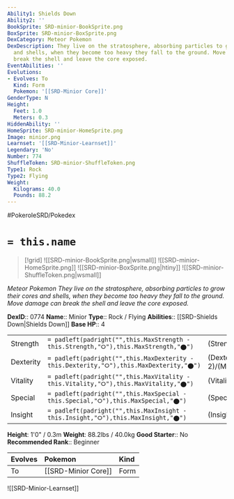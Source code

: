 ```yaml
---
Ability1: Shields Down
Ability2: ''
BookSprite: SRD-minior-BookSprite.png
BoxSprite: SRD-minior-BoxSprite.png
DexCategory: Meteor Pokemon
DexDescription: They live on the stratosphere, absorbing particles to grow their cores
  and shells, when they become too heavy they fall to the ground. Move damage can
  break the shell and leave the core exposed.
EventAbilities: ''
Evolutions:
- Evolves: To
  Kind: Form
  Pokemon: '[[SRD-Minior Core]]'
GenderType: N
Height:
  Feet: 1.0
  Meters: 0.3
HiddenAbility: ''
HomeSprite: SRD-minior-HomeSprite.png
Image: minior.png
Learnset: '[[SRD-Minior-Learnset]]'
Legendary: 'No'
Number: 774
ShuffleToken: SRD-minior-ShuffleToken.png
Type1: Rock
Type2: Flying
Weight:
  Kilograms: 40.0
  Pounds: 88.2
---
```


#PokeroleSRD/Pokedex

# `= this.name`

> [!grid]
> ![[SRD-minior-BookSprite.png|wsmall]]
> ![[SRD-minior-HomeSprite.png]]
> ![[SRD-minior-BoxSprite.png|htiny]]
> ![[SRD-minior-ShuffleToken.png|wsmall]]


*Meteor Pokemon*
*They live on the stratosphere, absorbing particles to grow their cores and shells, when they become too heavy they fall to the ground. Move damage can break the shell and leave the core exposed.*

**DexID**:: 0774
**Name**:: Minior
**Type**:: Rock / Flying
**Abilities**:: [[SRD-Shields Down|Shields Down]]
**Base HP**:: 4

|           |                                                                                        |                                          |
| --------- | -------------------------------------------------------------------------------------- | ---------------------------------------- |
| Strength  | `= padleft(padright("",this.MaxStrength - this.Strength,"⭘"),this.MaxStrength,"⬤")`    | (Strength::2)/(MaxStrength::4)   |
| Dexterity | `= padleft(padright("",this.MaxDexterity - this.Dexterity,"⭘"),this.MaxDexterity,"⬤")` | (Dexterity:: 2)/(MaxDexterity::4) |
| Vitality  | `= padleft(padright("",this.MaxVitality - this.Vitality,"⭘"),this.MaxVitality,"⬤")`    | (Vitality::3)/(MaxVitality::6)   |
| Special   | `= padleft(padright("",this.MaxSpecial - this.Special,"⭘"),this.MaxSpecial,"⬤")`       | (Special::2)/(MaxSpecial::4)     |
| Insight   | `= padleft(padright("",this.MaxInsight - this.Insight,"⭘"),this.MaxInsight,"⬤")`       | (Insight::3)/(MaxInsight::6)     |

**Height**: 1'0" / 0.3m
**Weight**: 88.2lbs / 40.0kg
**Good Starter**:: No
**Recommended Rank**:: Beginner

| Evolves   | Pokemon             | Kind   |
|:----------|:--------------------|:-------|
| To        | [[SRD-Minior Core]] | Form   |

![[SRD-Minior-Learnset]]